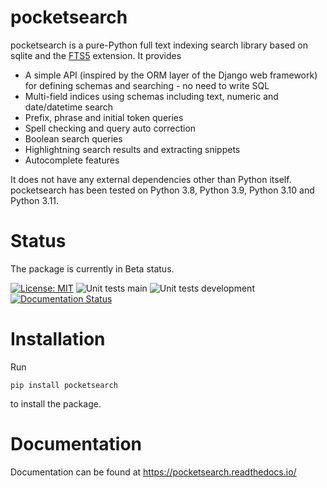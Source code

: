 # pocketsearch
pocketsearch is a pure-Python full text indexing search library based on sqlite and the [FTS5](https://www.sqlite.org/fts5.html) extension. It provides

- A simple API (inspired by the ORM layer of the Django web framework) for defining schemas and searching - no need to write SQL
- Multi-field indices using schemas including text, numeric and date/datetime search
- Prefix, phrase and initial token queries
- Spell checking and query auto correction
- Boolean search queries
- Highlightning search results and extracting snippets
- Autocomplete features

It does not have any external dependencies other than Python itself. pocketsearch has been tested on Python 3.8, 
Python 3.9, Python 3.10 and Python 3.11.

# Status
The package is currently in Beta status.

[![License: MIT](https://img.shields.io/badge/License-MIT-yellow.svg)](https://opensource.org/licenses/MIT)
![Unit tests main](https://github.com/kaykay-dv/pocketsearch/actions/workflows/unittests-main.yml/badge.svg)
![Unit tests development](https://github.com/kaykay-dv/pocketsearch/actions/workflows/unittests-development.yml/badge.svg)
[![Documentation Status](https://readthedocs.org/projects/pocketsearch/badge/?version=latest)](https://pocketsearch.readthedocs.io/en/latest/?badge=latest)

# Installation

Run 

```Shell
pip install pocketsearch
```

to install the package.

# Documentation

Documentation can be found at https://pocketsearch.readthedocs.io/


